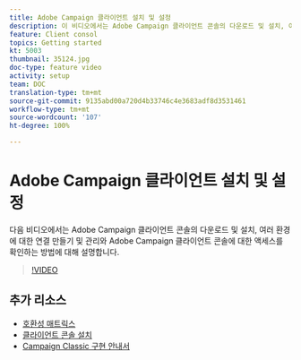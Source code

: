 ```yaml
---
title: Adobe Campaign 클라이언트 설치 및 설정
description: 이 비디오에서는 Adobe Campaign 클라이언트 콘솔의 다운로드 및 설치, 여러 환경에 대한 연결 만들기 및 관리와 Adobe Campaign 클라이언트 콘솔에 대한 액세스를 확인하는 방법에 대해 설명합니다.
feature: Client consol
topics: Getting started
kt: 5003
thumbnail: 35124.jpg
doc-type: feature video
activity: setup
team: DOC
translation-type: tm+mt
source-git-commit: 9135abd00a720d4b33746c4e3683adf8d3531461
workflow-type: tm+mt
source-wordcount: '107'
ht-degree: 100%

---
```



# Adobe Campaign 클라이언트 설치 및 설정

다음 비디오에서는 Adobe Campaign 클라이언트 콘솔의 다운로드 및 설치, 여러 환경에 대한 연결 만들기 및 관리와 Adobe Campaign 클라이언트 콘솔에 대한 액세스를 확인하는 방법에 대해 설명합니다.

>[!VIDEO](https://video.tv.adobe.com/v/35124?quality=12)

## 추가 리소스

* [호환성 매트릭스](https://helpx.adobe.com/kr/campaign/kb/compatibility-matrix.html)
* [클라이언트 콘솔 설치](https://docs.adobe.com/content/help/ko-KR/campaign-classic/using/installing-campaign-classic/installing-campaign-in-windows-/installing-the-client-console.html)
* [Campaign Classic 구현 안내서](https://helpx.adobe.com/kr/campaign/kb/acc-implementation.html)
